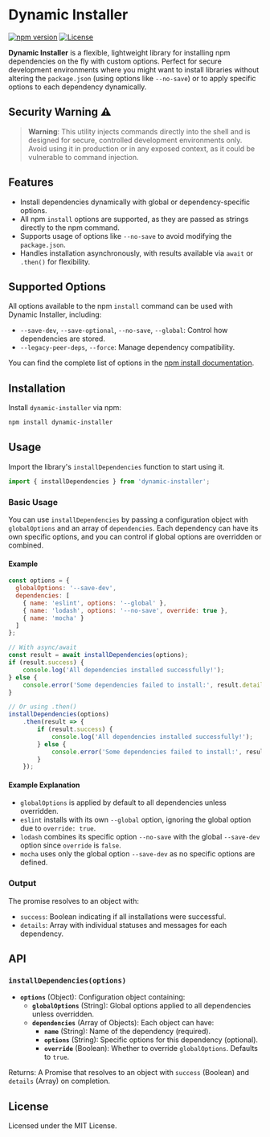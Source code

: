 
# Dynamic Installer

[![npm version](https://img.shields.io/npm/v/dynamic-installer.svg)](https://www.npmjs.com/package/dynamic-installer)
[![License](https://img.shields.io/npm/l/dynamic-installer.svg)](https://www.npmjs.com/package/dynamic-installer)

**Dynamic Installer** is a flexible, lightweight library for installing npm dependencies on the fly with custom options. Perfect for secure development environments where you might want to install libraries without altering the `package.json` (using options like `--no-save`) or to apply specific options to each dependency dynamically.

## Security Warning ⚠️

> **Warning**: This utility injects commands directly into the shell and is designed for secure, controlled development environments only. Avoid using it in production or in any exposed context, as it could be vulnerable to command injection.

## Features

- Install dependencies dynamically with global or dependency-specific options.
- All npm `install` options are supported, as they are passed as strings directly to the npm command.
- Supports usage of options like `--no-save` to avoid modifying the `package.json`.
- Handles installation asynchronously, with results available via `await` or `.then()` for flexibility.

## Supported Options

All options available to the npm `install` command can be used with Dynamic Installer, including:

- `--save-dev`, `--save-optional`, `--no-save`, `--global`: Control how dependencies are stored.
- `--legacy-peer-deps`, `--force`: Manage dependency compatibility.
  
You can find the complete list of options in the [npm install documentation](https://docs.npmjs.com/cli/v9/commands/npm-install).

## Installation

Install `dynamic-installer` via npm:

```bash
npm install dynamic-installer
```

## Usage

Import the library's `installDependencies` function to start using it.

```javascript
import { installDependencies } from 'dynamic-installer';
```

### Basic Usage

You can use `installDependencies` by passing a configuration object with `globalOptions` and an array of `dependencies`. Each dependency can have its own specific options, and you can control if global options are overridden or combined.

#### Example

```javascript
const options = {
  globalOptions: '--save-dev',
  dependencies: [
    { name: 'eslint', options: '--global' },
    { name: 'lodash', options: '--no-save', override: true },
    { name: 'mocha' }
  ]
};

// With async/await
const result = await installDependencies(options);
if (result.success) {
    console.log('All dependencies installed successfully!');
} else {
    console.error('Some dependencies failed to install:', result.details);
}

// Or using .then()
installDependencies(options)
    .then(result => {
        if (result.success) {
            console.log('All dependencies installed successfully!');
        } else {
            console.error('Some dependencies failed to install:', result.details);
        }
    });
```

#### Example Explanation

- `globalOptions` is applied by default to all dependencies unless overridden.
- `eslint` installs with its own `--global` option, ignoring the global option due to `override: true`.
- `lodash` combines its specific option `--no-save` with the global `--save-dev` option since `override` is `false`.
- `mocha` uses only the global option `--save-dev` as no specific options are defined.

### Output

The promise resolves to an object with:
- `success`: Boolean indicating if all installations were successful.
- `details`: Array with individual statuses and messages for each dependency.

## API

### `installDependencies(options)`

- **`options`** (Object): Configuration object containing:
  - **`globalOptions`** (String): Global options applied to all dependencies unless overridden.
  - **`dependencies`** (Array of Objects): Each object can have:
    - **`name`** (String): Name of the dependency (required).
    - **`options`** (String): Specific options for this dependency (optional).
    - **`override`** (Boolean): Whether to override `globalOptions`. Defaults to `true`.

Returns: A Promise that resolves to an object with `success` (Boolean) and `details` (Array) on completion.

## License

Licensed under the MIT License.
